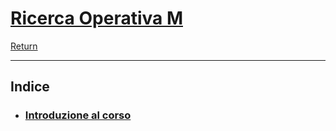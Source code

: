 # [Ricerca Operativa M](https://www.unibo.it/it/studiare/dottorati-master-specializzazioni-e-altra-formazione/insegnamenti?codiceMateria=72935&annoAccademico=2024&codiceCorso=5826&single=True&search=True) 


[Return](../../README.md)

---

## Indice

- ### [Introduzione al corso](./00.IntroduzioneAlCorso.md)